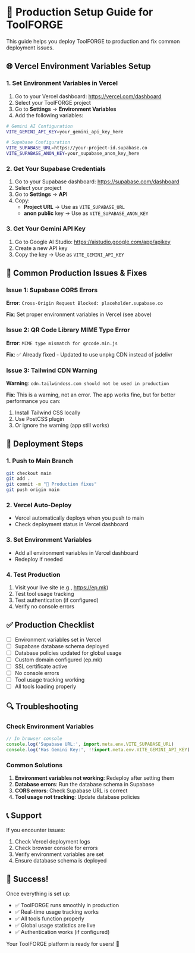 # 🚀 Production Setup Guide for ToolFORGE

This guide helps you deploy ToolFORGE to production and fix common deployment issues.

## 🌐 Vercel Environment Variables Setup

### 1. Set Environment Variables in Vercel

1. Go to your Vercel dashboard: https://vercel.com/dashboard
2. Select your ToolFORGE project
3. Go to **Settings** → **Environment Variables**
4. Add the following variables:

```bash
# Gemini AI Configuration
VITE_GEMINI_API_KEY=your_gemini_api_key_here

# Supabase Configuration  
VITE_SUPABASE_URL=https://your-project-id.supabase.co
VITE_SUPABASE_ANON_KEY=your_supabase_anon_key_here
```

### 2. Get Your Supabase Credentials

1. Go to your Supabase dashboard: https://supabase.com/dashboard
2. Select your project
3. Go to **Settings** → **API**
4. Copy:
   - **Project URL** → Use as `VITE_SUPABASE_URL`
   - **anon public** key → Use as `VITE_SUPABASE_ANON_KEY`

### 3. Get Your Gemini API Key

1. Go to Google AI Studio: https://aistudio.google.com/app/apikey
2. Create a new API key
3. Copy the key → Use as `VITE_GEMINI_API_KEY`

## 🔧 Common Production Issues & Fixes

### Issue 1: Supabase CORS Errors
**Error**: `Cross-Origin Request Blocked: placeholder.supabase.co`

**Fix**: Set proper environment variables in Vercel (see above)

### Issue 2: QR Code Library MIME Type Error
**Error**: `MIME type mismatch for qrcode.min.js`

**Fix**: ✅ Already fixed - Updated to use unpkg CDN instead of jsdelivr

### Issue 3: Tailwind CDN Warning
**Warning**: `cdn.tailwindcss.com should not be used in production`

**Fix**: This is a warning, not an error. The app works fine, but for better performance you can:
1. Install Tailwind CSS locally
2. Use PostCSS plugin
3. Or ignore the warning (app still works)

## 🚀 Deployment Steps

### 1. Push to Main Branch
```bash
git checkout main
git add .
git commit -m "🚀 Production fixes"
git push origin main
```

### 2. Vercel Auto-Deploy
- Vercel automatically deploys when you push to main
- Check deployment status in Vercel dashboard

### 3. Set Environment Variables
- Add all environment variables in Vercel dashboard
- Redeploy if needed

### 4. Test Production
1. Visit your live site (e.g., https://ep.mk)
2. Test tool usage tracking
3. Test authentication (if configured)
4. Verify no console errors

## ✅ Production Checklist

- [ ] Environment variables set in Vercel
- [ ] Supabase database schema deployed
- [ ] Database policies updated for global usage
- [ ] Custom domain configured (ep.mk)
- [ ] SSL certificate active
- [ ] No console errors
- [ ] Tool usage tracking working
- [ ] All tools loading properly

## 🔍 Troubleshooting

### Check Environment Variables
```javascript
// In browser console
console.log('Supabase URL:', import.meta.env.VITE_SUPABASE_URL)
console.log('Has Gemini Key:', !!import.meta.env.VITE_GEMINI_API_KEY)
```

### Common Solutions
1. **Environment variables not working**: Redeploy after setting them
2. **Database errors**: Run the database schema in Supabase
3. **CORS errors**: Check Supabase URL is correct
4. **Tool usage not tracking**: Update database policies

## 📞 Support

If you encounter issues:
1. Check Vercel deployment logs
2. Check browser console for errors
3. Verify environment variables are set
4. Ensure database schema is deployed

## 🎉 Success!

Once everything is set up:
- ✅ ToolFORGE runs smoothly in production
- ✅ Real-time usage tracking works
- ✅ All tools function properly
- ✅ Global usage statistics are live
- ✅ Authentication works (if configured)

Your ToolFORGE platform is ready for users! 🚀